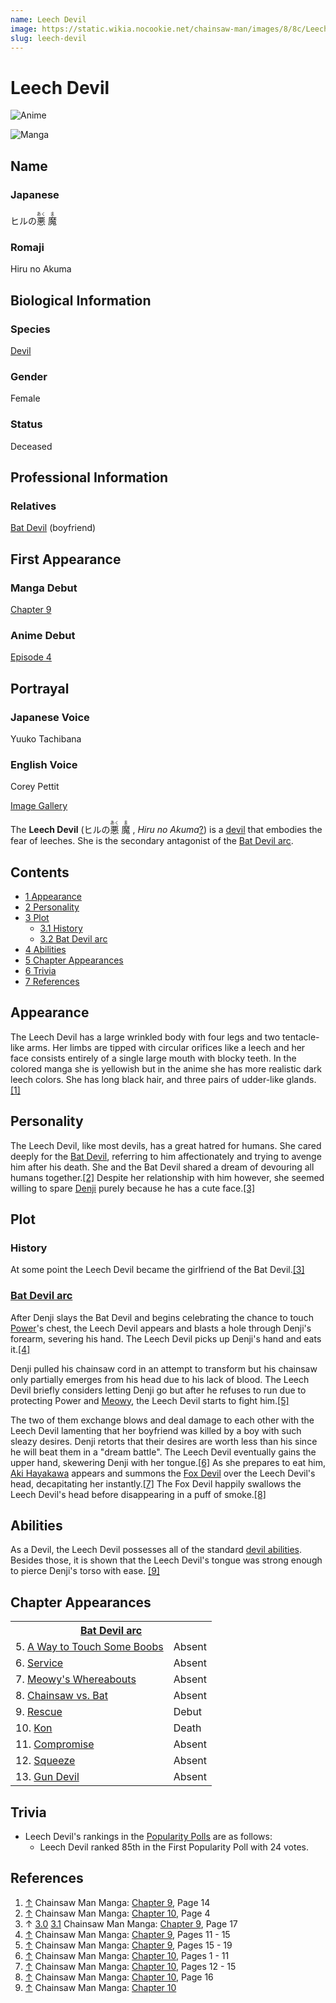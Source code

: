 ```yaml
---
name: Leech Devil
image: https://static.wikia.nocookie.net/chainsaw-man/images/8/8c/Leech_Devil_anime.png
slug: leech-devil
---
```


# Leech Devil

![Anime](https://static.wikia.nocookie.net/chainsaw-man/images/8/8c/Leech_Devil_anime.png "Leech Devil anime.png")

![Manga](https://static.wikia.nocookie.net/chainsaw-man/images/9/9c/Leech_Devil.png "Leech Devil.png")

## Name

### Japanese

ヒルの<ruby lang="ja"><rb>悪</rb><rp> (</rp><rt>あく</rt><rp>) </rp></ruby> <ruby lang="ja"><rb>魔</rb><rp> (</rp><rt>ま</rt><rp>)</rp></ruby>

### Romaji

Hiru no Akuma

## Biological Information

### Species

[Devil](/devil "Devil")

### Gender

Female

### Status

Deceased

## Professional Information

### Relatives

[Bat Devil](/bat-devil "Bat Devil") (boyfriend)

## First Appearance

### Manga Debut

[Chapter 9](/chapter-9 "Chapter 9")

### Anime Debut

[Episode 4](/episode-4 "Episode 4")

## Portrayal

### Japanese Voice

Yuuko Tachibana

### English Voice

Corey Pettit

[Image Gallery](/leech-devil/image-gallery "Leech Devil/Image Gallery")

The **Leech Devil** (ヒルの<ruby lang="ja"><rb>悪</rb><rp> (</rp><rt>あく</rt><rp>) </rp></ruby> <ruby lang="ja"><rb>魔</rb><rp> (</rp><rt>ま</rt><rp>) </rp></ruby> , _Hiru no Akuma_[?](http://en.wikipedia.org/wiki/Help:Installing_Japanese_character_sets "wikipedia:Help:Installing Japanese character sets")) is a [devil](/devil "Devil") that embodies the fear of leeches. She is the secondary antagonist of the [Bat Devil arc](/bat-devil-arc "Bat Devil arc").

## Contents

-   [1 Appearance](#Appearance)
-   [2 Personality](#Personality)
-   [3 Plot](#Plot)
    -   [3.1 History](#History)
    -   [3.2 Bat Devil arc](#Bat_Devil_arc)
-   [4 Abilities](#Abilities)
-   [5 Chapter Appearances](#Chapter_Appearances)
-   [6 Trivia](#Trivia)
-   [7 References](#References)

## Appearance

The Leech Devil has a large wrinkled body with four legs and two tentacle-like arms. Her limbs are tipped with circular orifices like a leech and her face consists entirely of a single large mouth with blocky teeth. In the colored manga she is yellowish but in the anime she has more realistic dark leech colors. She has long black hair, and three pairs of udder-like glands.[\[1\]](#cite_note-Ch9Pg14-1)

## Personality

The Leech Devil, like most devils, has a great hatred for humans. She cared deeply for the [Bat Devil](/bat-devil "Bat Devil"), referring to him affectionately and trying to avenge him after his death. She and the Bat Devil shared a dream of devouring all humans together.[\[2\]](#cite_note-Ch10Pg4-2) Despite her relationship with him however, she seemed willing to spare [Denji](/denji "Denji") purely because he has a cute face.[\[3\]](#cite_note-Ch9Pg17-3)

## Plot

### History

At some point the Leech Devil became the girlfriend of the Bat Devil.[\[3\]](#cite_note-Ch9Pg17-3)

### [Bat Devil arc](/bat-devil-arc "Bat Devil arc")

After Denji slays the Bat Devil and begins celebrating the chance to touch [Power](/power "Power")'s chest, the Leech Devil appears and blasts a hole through Denji's forearm, severing his hand. The Leech Devil picks up Denji's hand and eats it.[\[4\]](#cite_note-Ch9Pg11_-_15-4)

Denji pulled his chainsaw cord in an attempt to transform but his chainsaw only partially emerges from his head due to his lack of blood. The Leech Devil briefly considers letting Denji go but after he refuses to run due to protecting Power and [Meowy](/meowy "Meowy"), the Leech Devil starts to fight him.[\[5\]](#cite_note-Ch9Pg15_-_19-5)

The two of them exchange blows and deal damage to each other with the Leech Devil lamenting that her boyfriend was killed by a boy with such sleazy desires. Denji retorts that their desires are worth less than his since he will beat them in a "dream battle". The Leech Devil eventually gains the upper hand, skewering Denji with her tongue.[\[6\]](#cite_note-Ch10Pg1_-_11-6) As she prepares to eat him, [Aki Hayakawa](/aki-hayakawa "Aki Hayakawa") appears and summons the [Fox Devil](/fox-devil "Fox Devil") over the Leech Devil's head, decapitating her instantly.[\[7\]](#cite_note-Ch10Pg12_-_15-7) The Fox Devil happily swallows the Leech Devil's head before disappearing in a puff of smoke.[\[8\]](#cite_note-Ch10Pg16-8)

## Abilities

As a Devil, the Leech Devil possesses all of the standard [devil abilities](/devil#general-abilities "Devil"). Besides those, it is shown that the Leech Devil's tongue was strong enough to pierce Denji's torso with ease. [\[9\]](#cite_note-Ch10-9)

## Chapter Appearances

<table><tbody><tr><th colspan="2"><center><a href="/bat-devil-arc" title="Bat Devil arc"><span>Bat Devil arc</span></a></center></th></tr><tr><td>5. <a href="/chapter-5" title="Chapter 5">A Way to Touch Some Boobs</a></td><td><span>Absent</span></td></tr><tr><td>6. <a href="/chapter-6" title="Chapter 6">Service</a></td><td><span>Absent</span></td></tr><tr><td>7. <a href="/chapter-7" title="Chapter 7">Meowy's Whereabouts</a></td><td><span>Absent</span></td></tr><tr><td>8. <a href="/chapter-8" title="Chapter 8">Chainsaw vs. Bat</a></td><td><span>Absent</span></td></tr><tr><td>9. <a href="/chapter-9" title="Chapter 9">Rescue</a></td><td><span>Debut</span></td></tr><tr><td>10. <a href="/chapter-10" title="Chapter 10">Kon</a></td><td><span>Death</span></td></tr><tr><td>11. <a href="/chapter-11" title="Chapter 11">Compromise</a></td><td><span>Absent</span></td></tr><tr><td>12. <a href="/chapter-12" title="Chapter 12">Squeeze</a></td><td><span>Absent</span></td></tr><tr><td>13. <a href="/chapter-13" title="Chapter 13">Gun Devil</a></td><td><span>Absent</span></td></tr></tbody></table>

## Trivia

-   Leech Devil's rankings in the [Popularity Polls](/popularity-polls "Popularity Polls") are as follows:
    -   Leech Devil ranked 85th in the First Popularity Poll with 24 votes.

## References

1.  [↑](#cite_ref-Ch9Pg14_1-0) Chainsaw Man Manga: [Chapter 9](/chapter-9 "Chapter 9"), Page 14
2.  [↑](#cite_ref-Ch10Pg4_2-0) Chainsaw Man Manga: [Chapter 10](/chapter-10 "Chapter 10"), Page 4
3.  ↑ [3.0](#cite_ref-Ch9Pg17_3-0) [3.1](#cite_ref-Ch9Pg17_3-1) Chainsaw Man Manga: [Chapter 9](/chapter-9 "Chapter 9"), Page 17
4.  [↑](#cite_ref-Ch9Pg11_-_15_4-0) Chainsaw Man Manga: [Chapter 9](/chapter-9 "Chapter 9"), Pages 11 - 15
5.  [↑](#cite_ref-Ch9Pg15_-_19_5-0) Chainsaw Man Manga: [Chapter 9](/chapter-9 "Chapter 9"), Pages 15 - 19
6.  [↑](#cite_ref-Ch10Pg1_-_11_6-0) Chainsaw Man Manga: [Chapter 10](/chapter-10 "Chapter 10"), Pages 1 - 11
7.  [↑](#cite_ref-Ch10Pg12_-_15_7-0) Chainsaw Man Manga: [Chapter 10](/chapter-10 "Chapter 10"), Pages 12 - 15
8.  [↑](#cite_ref-Ch10Pg16_8-0) Chainsaw Man Manga: [Chapter 10](/chapter-10 "Chapter 10"), Page 16
9.  [↑](#cite_ref-Ch10_9-0) Chainsaw Man Manga: [Chapter 10](/chapter-10 "Chapter 10")